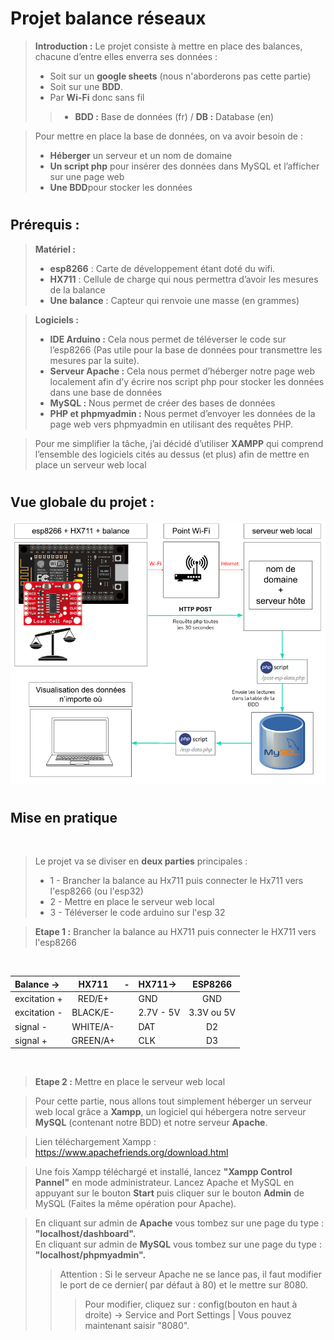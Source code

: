  
# **Projet balance réseaux**
 
 
>**Introduction :** Le projet consiste à mettre en place des balances, chacune d’entre elles enverra ses données :
> * Soit sur un **google sheets** (nous n'aborderons pas cette partie)
> * Soit sur une **BDD**.
> * Par **Wi-Fi** donc sans fil
>> * **BDD :** Base de données (fr) / **DB :** Database (en)
 
>Pour mettre en place la base de données, on va avoir besoin de :
> * **Héberger** un serveur et un nom de domaine
> * **Un script php** pour insérer des données dans MySQL et l’afficher sur une page web
> * **Une BDD**pour stocker les données
 
#
## **Prérequis :**
>**Matériel :**
> * **esp8266** : Carte de développement étant doté du wifi.
> * **HX711** : Cellule de charge qui nous permettra d’avoir les mesures de la balance
> * **Une balance** : Capteur qui renvoie une masse (en grammes)
 
>**Logiciels :**
> * **IDE Arduino :**
Cela nous permet de téléverser le code sur l’esp8266
(Pas utile pour la base de données pour transmettre
les mesures par la suite).
> * **Serveur Apache :**
Cela nous permet d’héberger notre page web localement
afin d’y écrire nos script php pour stocker les données
dans une base de données
> * **MySQL :**
Nous permet de créer des bases de données
> * **PHP et phpmyadmin :**
Nous permet d’envoyer les données de la page web vers phpmyadmin en utilisant des requêtes PHP.
 
>Pour me simplifier la tâche, j’ai décidé d’utiliser **XAMPP** qui comprend l’ensemble des logiciels cités au dessus (et plus) afin de mettre en place un serveur web local
 
#
## **Vue globale du projet :**
![Texte alternatif](overview_project.png "Titre, facultatif")
 
#
## **Mise en pratique**
<br>
 
> Le projet va se diviser en **deux parties** principales :
> * 1 - Brancher la balance au Hx711 puis connecter le Hx711 vers l'esp8266 (ou l'esp32)
> * 2 - Mettre en place le serveur web local
> * 3 - Téléverser le code arduino sur l'esp 32
 
> **Etape 1 :** Brancher la balance au HX711 puis connecter le HX711 vers l'esp8266
<br>
 
| Balance ->    | HX711          | - | HX711->    | ESP8266    |
| :--------     |:--------------:|-:| :--------  |:-----------:|
| excitation +  |   RED/E+       |  | GND        |   GND       |      
| excitation -  | BLACK/E-       |  | 2.7V - 5V  | 3.3V ou 5V  |
| signal -      | WHITE/A-       |  |  DAT       | D2          |
| signal +      | GREEN/A+       |  | CLK        | D3          |  
<br>
 
>**Etape 2 :** Mettre en place le serveur web local
<brW>
 
>Pour cette partie, nous allons tout simplement héberger un serveur web local grâce a **Xampp**, un logiciel qui hébergera notre serveur **MySQL** (contenant notre BDD) et notre serveur **Apache**.
 
>Lien téléchargement Xampp : https://www.apachefriends.org/download.html
 
>Une fois Xampp téléchargé et installé, lancez **"Xampp Control Pannel"** en mode administrateur. Lancez Apache et MySQL en appuyant sur le bouton **Start** puis cliquer sur le bouton **Admin** de MySQL (Faites la même opération pour Apache).
 
>En cliquant sur admin de **Apache** vous tombez sur une page du type : **"localhost/dashboard".**  
>En cliquant sur admin de **MySQL** vous tombez sur une page du type : **"localhost/phpmyadmin".**
>>Attention : Si le serveur Apache ne se lance pas, il faut modifier le port de ce dernier( par défaut à 80) et le mettre sur 8080.
>>>Pour modifier, cliquez sur : config(bouton en haut à droite) -> Service and Port Settings | Vous pouvez maintenant saisir "8080". <br>  
 
 

